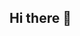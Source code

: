 ## Hi there 👋

<!--
**krespers/krespers** is a ✨ _special_ ✨ repository because its `README.md` (this file) appears on your GitHub profile.

Here are some ideas to get you started:

- 🔭 I’m currently working on SNU
- 🌱 I’m currently learning Civil Engineering

